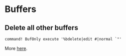 # Buffers

Delete all other buffers
---

```vim
command! BufOnly execute '%bdelete|edit #|normal `"'
```

More [here](https://salferrarello.com/vim-close-all-buffers-except-the-current-one/).
